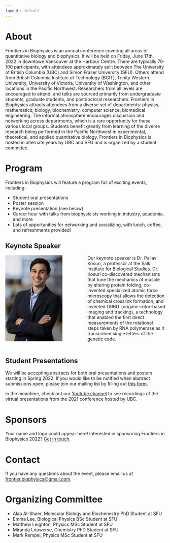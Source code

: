 ```yaml
---
layout: default
---
```


<style>
body {
  background-image: <img src="/assets/img/backgroundshot.png">;
}
</style>

# About

Frontiers in Biophysics is an annual conference covering all areas of quantitative biology and biophysics. It will be held on Friday, June 17th, 2022 in downtown Vancouver at the Harbour Centre. There are typically 70-100 participants, with attendees approximately split between The University of British Columbia (UBC) and Simon Fraser University (SFU). Others attend from British Columbia Institute of Technology (BCIT), Trinity Western University, University of Victoria, University of Washington, and other locations in the Pacific Northwest. Researchers from all levels are encouraged to attend, and talks are sourced primarily from undergraduate students, graduate students, and postdoctoral researchers. Frontiers in Biophysics attracts attendees from a diverse set of departments: physics, mathematics, biology, biochemistry, computer science, biomedical engineering. The informal atmosphere encourages discussion and networking across departments, which is a rare opportunity for these various local groups. Students benefit greatly from learning of the diverse research being performed in the Pacific Northwest in experimental, theoretical, and applied quantitative biology. Frontiers in Biophysics is hosted in alternate years by UBC and SFU and is organized by a student committee.

# Program

Frontiers in Biophysics will feature a program full of exciting events, including:
- Student oral presentations
- Poster session
- Keynote presentation (see below)
- Career hour with talks from biophysicists working in industry, academia, and more
- Lots of opportunities for networking and socializing, with lunch, coffee, and refreshments provided!


## Keynote Speaker

<div style="-webkit-column-count: 2; -moz-column-count: 2; column-count: 2; -webkit-column-rule: 1px dotted #e0e0e0; -moz-column-rule: 1px dotted #e0e0e0; column-rule: 1px dotted #e0e0e0;">
    <div class="column">
    	<img src="/assets/img/Kosuri.png" alt="Pallav Kosuri" width="180">
    </div>
    <div class="column">
    	Our keynote speaker is Dr. Pallav Kosuri, a professor at the Salk Institute for Biological Studies. Dr. Kosuri co-discovered mechanisms that tune the mechanics of muscle by altering protein folding, co-invented specialized atomic force microscopy that allows the detection of chemical crosslink formation, and invented ORBIT (origami-rotor-based imaging and tracking), a technology that enabled the first direct measurements of the rotational steps taken by RNA polymerase as it transcribed single letters of the genetic code.
    </div>
</div>
<br />

## Student Presentations

We will be accepting abstracts for both oral presentations and posters starting in Spring 2022. If you would like to be notified when abstract submissions open, please join our mailing list by filling out <a  href="https://docs.google.com/forms/d/e/1FAIpQLSf0ixQqO0VjencGe7onJLlzslAWeI5X8Aovbfatd89z8H24pw/viewform?usp=sf_link">this form</a>.

In the meantime, check out our <a href="https://www.youtube.com/channel/UCwP6RGJhiLxWdDefTr11RGA">Youtube channel</a> to see recordings of the virtual presentations from the 2021 conference hosted by UBC.

# Sponsors

Your name and logo could appear here! Interested in sponsoring Frontiers in Biophysics 2022?  <a  href="frontier.biophysics@gmail.com">Get in touch</a>.


# Contact

If you have any questions about the event, please email us at <a  href="frontier.biophysics@gmail.com">frontier.biophysics@gmail.com</a>.



# Organizing Committee

- Alaa Al-Shaer, Molecular Biology and Biochemistry PhD Student at SFU
- Emma Lee, Biological Physics BSc Student at SFU
- Matthew Leighton, Physics MSc Student at SFU
- Miranda Louwerse, Chemistry PhD Student at SFU
- Mark Rempel, Physics MSc Student at SFU
